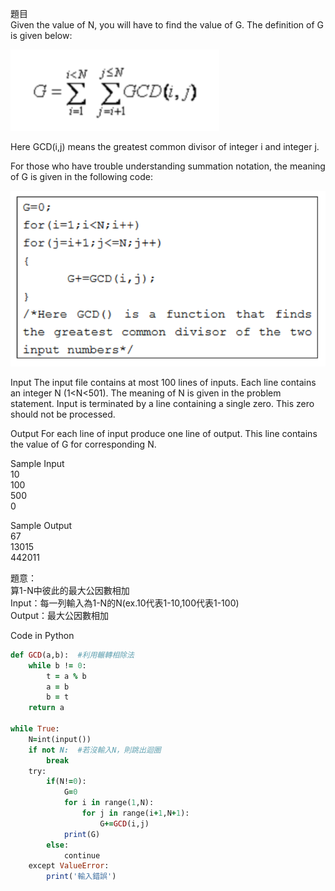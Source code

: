 題目  
Given the value of N, you will have to find the value of G. The definition of G is given below:

![image](https://github.com/Adalyne/CPE/blob/209059eacc90d6b776740a2af237244157cf0018/CPE49/G%E5%85%AC%E5%BC%8F%E9%81%8B%E7%AE%97.png)

Here GCD(i,j) means the greatest common divisor of integer i and integer j.

For those who have trouble understanding summation notation, the meaning of G is given in the following code:

![image](https://github.com/Adalyne/CPE/blob/cd4a06e8ad4c3ab2fca02c7a942cdf267275ec90/CPE49/G%E7%9A%84%E6%BC%94%E7%AE%97%E6%B3%95.png)

Input
The input file contains at most 100 lines of inputs. Each line contains an integer N (1<N<501). The meaning of N is given in the problem statement. Input is terminated by a line containing a single zero.  This zero should not be processed.

Output
For each line of input produce one line of output. This line contains the value of G for corresponding N.

Sample Input   
10  
100  
500  
0  

Sample Output   
67  
13015  
442011  

題意：  
算1-N中彼此的最大公因數相加  
Input：每一列輸入為1-N的N(ex.10代表1-10,100代表1-100)  
Output：最大公因數相加  

Code in Python
```ruby
def GCD(a,b):  #利用輾轉相除法
    while b != 0:
        t = a % b
        a = b
        b = t
    return a

while True:
    N=int(input())
    if not N:  #若沒輸入N，則跳出迴圈
        break
    try:
        if(N!=0):
            G=0
            for i in range(1,N):
                for j in range(i+1,N+1):
                    G+=GCD(i,j)
            print(G)
        else:
            continue
    except ValueError:
        print('輸入錯誤')
```

